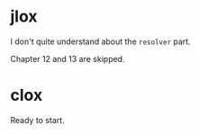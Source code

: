 # jlox

I don't quite understand about the `resolver` part. 

Chapter 12 and 13 are skipped.

# clox 

Ready to start.